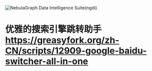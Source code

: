 
<picture>
  <source media="(prefers-color-scheme: dark)" srcset="https://pic1.zhimg.com/70/v2-70afdaa8d4b565185442aefc03410606_1440w.avis?source=172ae18b">
  <img alt="NebulaGraph Data Intelligence Suite(ngdi)" src="https://pic1.zhimg.com/70/v2-70afdaa8d4b565185442aefc03410606_1440w.avis?source=172ae18b">
</picture>
<p align="center">



# 优雅的搜索引擎跳转助手 https://greasyfork.org/zh-CN/scripts/12909-google-baidu-switcher-all-in-one
